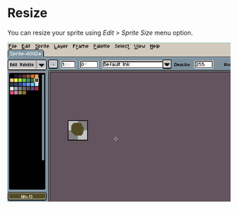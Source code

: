 # Resize

You can resize your sprite using *Edit > Sprite Size* menu option.

![Resize](resize/resize.gif)
